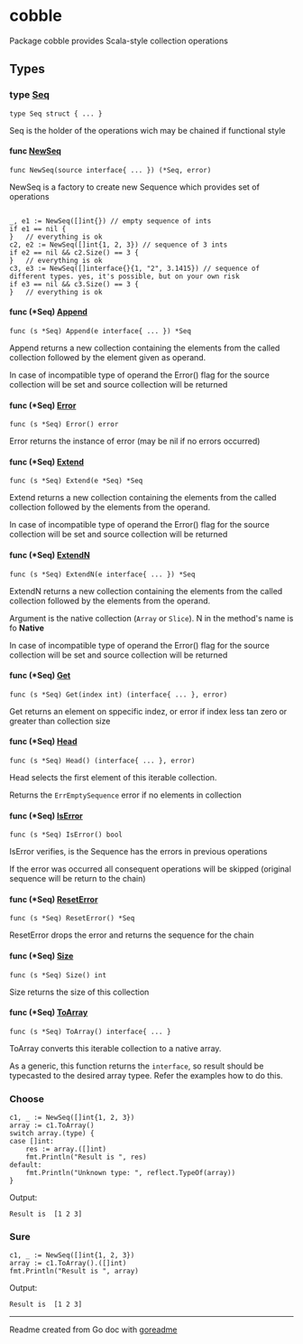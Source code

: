 # cobble

Package cobble provides Scala-style collection operations

## Types

### type [Seq](/cobble_seq.go#L10)

`type Seq struct { ... }`

Seq is the holder of the operations wich may be chained if functional style

#### func [NewSeq](/cobble_seq.go#L17)

`func NewSeq(source interface{ ... }) (*Seq, error)`

NewSeq is  a factory to create new Sequence which provides set of operations

```golang

_, e1 := NewSeq([]int{}) // empty sequence of ints
if e1 == nil {
}   // everything is ok
c2, e2 := NewSeq([]int{1, 2, 3}) // sequence of 3 ints
if e2 == nil && c2.Size() == 3 {
}   // everything is ok
c3, e3 := NewSeq([]interface{}{1, "2", 3.1415}) // sequence of different types. yes, it's possible, but on your own risk
if e3 == nil && c3.Size() == 3 {
}   // everything is ok

```

#### func (*Seq) [Append](/cobble_seq.go#L87)

`func (s *Seq) Append(e interface{ ... }) *Seq`

Append returns a new collection containing the elements from
the called collection followed by the element given as operand.

In case of incompatible type of operand the Error() flag for the
source collection will be set and source collection will be returned

#### func (*Seq) [Error](/cobble_seq.go#L76)

`func (s *Seq) Error() error`

Error returns the instance of error (may be nil if no errors occurred)

#### func (*Seq) [Extend](/cobble_seq.go#L105)

`func (s *Seq) Extend(e *Seq) *Seq`

Extend returns a new collection containing the elements from the called collection
followed by the elements from the operand.

In case of incompatible type of operand the Error() flag for the
source collection will be set and source collection will be returned

#### func (*Seq) [ExtendN](/cobble_seq.go#L187)

`func (s *Seq) ExtendN(e interface{ ... }) *Seq`

ExtendN returns a new collection containing the elements from the called collection
followed by the elements from the operand.

Argument is the native collection (`Array` or `Slice`). N in the method's name is
fo **Native**

In case of incompatible type of operand the Error() flag for the
source collection will be set and source collection will be returned

#### func (*Seq) [Get](/cobble_seq.go#L198)

`func (s *Seq) Get(index int) (interface{ ... }, error)`

Get returns an element on sppecific indez, or error if index less tan zero or
greater than collection size

#### func (*Seq) [Head](/cobble_seq.go#L208)

`func (s *Seq) Head() (interface{ ... }, error)`

Head selects the first element of this iterable collection.

Returns the `ErrEmptySequence` error if no elements in collection

#### func (*Seq) [IsError](/cobble_seq.go#L65)

`func (s *Seq) IsError() bool`

IsError verifies, is the Sequence has the errors in previous operations

If the error was occurred all consequent operations will be skipped
(original sequence will be return to the chain)

#### func (*Seq) [ResetError](/cobble_seq.go#L70)

`func (s *Seq) ResetError() *Seq`

ResetError drops the error and returns the sequence for the chain

#### func (*Seq) [Size](/cobble_seq.go#L216)

`func (s *Seq) Size() int`

Size returns the size of this collection

#### func (*Seq) [ToArray](/cobble_seq.go#L224)

`func (s *Seq) ToArray() interface{ ... }`

ToArray converts this iterable collection to a native array.

As a generic, this function returns the `interface`, so result should be
typecasted to  the desired array typee. Refer the examples how to do this.

### Choose

```golang
c1, _ := NewSeq([]int{1, 2, 3})
array := c1.ToArray()
switch array.(type) {
case []int:
    res := array.([]int)
    fmt.Println("Result is ", res)
default:
    fmt.Println("Unknown type: ", reflect.TypeOf(array))
}
```

 Output:

```
Result is  [1 2 3]
```

### Sure

```golang
c1, _ := NewSeq([]int{1, 2, 3})
array := c1.ToArray().([]int)
fmt.Println("Result is ", array)
```

 Output:

```
Result is  [1 2 3]
```

---
Readme created from Go doc with [goreadme](https://github.com/posener/goreadme)
